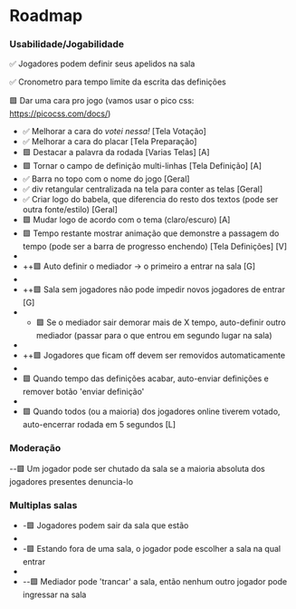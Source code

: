 # Roadmap


### Usabilidade/Jogabilidade

✅ Jogadores podem definir seus apelidos na sala

✅ Cronometro para tempo limite da escrita das definições

🟩 Dar uma cara pro jogo (vamos usar o pico css: https://picocss.com/docs/)
-   ✅ Melhorar a cara do *votei nessa!* [Tela Votação]
-   ✅ Melhorar a cara do placar [Tela Preparação]
-   🟩 Destacar a palavra da rodada [Varias Telas] [A]
-   🟩 Tornar o campo de definição multi-linhas [Tela Definição] [A]
-   ✅ Barra no topo com o nome do jogo [Geral]
-   ✅ div retangular centralizada na tela para conter as telas [Geral]
-   ✅ Criar logo do babela, que diferencia do resto dos textos (pode ser outra fonte/estilo) [Geral]
-   🟩 Mudar logo de acordo com o tema (claro/escuro) [A]
-   🟩 Tempo restante mostrar animação que demonstre a passagem do tempo (pode ser a barra de progresso enchendo) [Tela Definições] [V]
- 
- ++🟩 Auto definir o mediador -> o primeiro a entrar na sala [G]
- 
- ++🟩 Sala sem jogadores não pode impedir novos jogadores de entrar [G]
- + 🟩 Se o mediador sair demorar mais de X tempo, auto-definir outro mediador (passar para o que entrou em segundo lugar na sala)
- 
- ++🟩 Jogadores que ficam off devem ser removidos automaticamente
- 
-   🟩 Quando tempo das definições acabar, auto-enviar definições e remover botão 'enviar definição'
- 
-   🟩 Quando todos (ou a maioria) dos jogadores online tiverem votado, auto-encerrar rodada em 5 segundos [L]


### Moderação

--🟩 Um jogador pode ser chutado da sala se a maioria absoluta dos jogadores presentes denuncia-lo


### Multiplas salas

-  -🟩 Jogadores podem sair da sala que estão
- 
-  -🟩 Estando fora de uma sala, o jogador pode escolher a sala na qual entrar
- 
- --🟩 Mediador pode 'trancar' a sala, então nenhum outro jogador pode ingressar na sala
